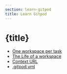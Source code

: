 ```yaml
---
section: learn-gitpod
title: Learn Gitpod
---
```


<script context="module">
  export const prerender = true;
</script>

# {title}

- [One workspace per task](/docs/introduction/learn-gitpod/one-workspace-per-task)
- [The Life of a workspace](/docs/introduction/learn-gitpod/the-life-of-a-workspace)
- [Context URL](/docs/introduction/learn-gitpod/the-life-of-a-workspace)
- [.gitpod.yml](/docs/introduction/learn-gitpod/gitpod-yaml)
